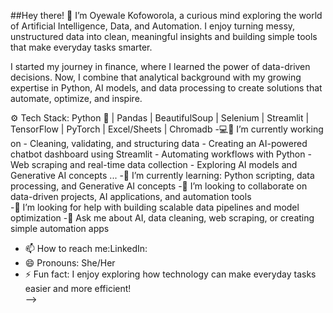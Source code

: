 ##Hey there! :wave: I’m Oyewale Kofoworola, a curious mind exploring the world of Artificial Intelligence, Data, and Automation.
 I enjoy turning messy, unstructured data into clean, meaningful insights and building simple tools that make everyday tasks smarter.
 
I started my journey in finance, where I learned the power of data-driven decisions. Now, I combine that analytical background with my growing expertise in Python, AI models, and data processing to create solutions that automate, optimize, and inspire.

:gear: Tech Stack:
 Python :snake: | Pandas | BeautifulSoup | Selenium | Streamlit | TensorFlow | PyTorch | Excel/Sheets | Chromadb
-:computer:🔭 I’m currently working on
    - Cleaning, validating, and structuring data
    - Creating an AI-powered chatbot dashboard using Streamlit
    - Automating workflows with Python
    - Web scraping and real-time data collection
    - Exploring AI models and Generative AI concepts ...
-🌱 I’m currently learning: Python scripting, data processing, and Generative AI concepts
-👯 I’m looking to collaborate on data-driven projects, AI applications, and automation tools  
-🤔 I’m looking for help with building scalable data pipelines and model optimization
-💬 Ask me about AI, data cleaning, web scraping, or creating simple automation apps
- 📫 How to reach me:LinkedIn:
- 😄 Pronouns: She/Her 
- ⚡ Fun fact: I enjoy exploring how technology can make everyday tasks easier and more efficient!  
-->
